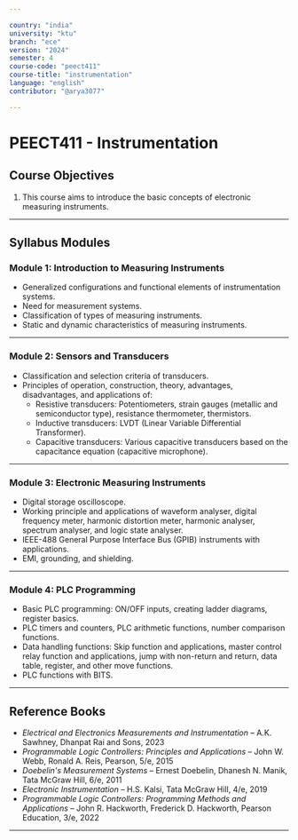 ```yaml
---

country: "india"
university: "ktu"
branch: "ece"
version: "2024"
semester: 4
course-code: "peect411"
course-title: "instrumentation"
language: "english"
contributor: "@arya3077"

---
```


# PEECT411 - Instrumentation

## Course Objectives

1. This course aims to introduce the basic concepts of electronic measuring instruments.

---

## Syllabus Modules

### Module 1: Introduction to Measuring Instruments
- Generalized configurations and functional elements of instrumentation systems.  
- Need for measurement systems.  
- Classification of types of measuring instruments.  
- Static and dynamic characteristics of measuring instruments.

---

### Module 2: Sensors and Transducers
- Classification and selection criteria of transducers.  
- Principles of operation, construction, theory, advantages, disadvantages, and applications of:  
  - Resistive transducers: Potentiometers, strain gauges (metallic and semiconductor type), resistance thermometer, thermistors.  
  - Inductive transducers: LVDT (Linear Variable Differential Transformer).  
  - Capacitive transducers: Various capacitive transducers based on the capacitance equation (capacitive microphone).

---

### Module 3: Electronic Measuring Instruments
- Digital storage oscilloscope.  
- Working principle and applications of waveform analyser, digital frequency meter, harmonic distortion meter, harmonic analyser, spectrum analyser, and logic state analyser.  
- IEEE-488 General Purpose Interface Bus (GPIB) instruments with applications.  
- EMI, grounding, and shielding.

---

### Module 4: PLC Programming
- Basic PLC programming: ON/OFF inputs, creating ladder diagrams, register basics.  
- PLC timers and counters, PLC arithmetic functions, number comparison functions.  
- Data handling functions: Skip function and applications, master control relay function and applications, jump with non-return and return, data table, register, and other move functions.  
- PLC functions with BITS.

---

## Reference Books

- *Electrical and Electronics Measurements and Instrumentation* – A.K. Sawhney, Dhanpat Rai and Sons, 2023  
- *Programmable Logic Controllers: Principles and Applications* – John W. Webb, Ronald A. Reis, Pearson, 5/e, 2015  
- *Doebelin's Measurement Systems* – Ernest Doebelin, Dhanesh N. Manik, Tata McGraw Hill, 6/e, 2011  
- *Electronic Instrumentation* – H.S. Kalsi, Tata McGraw Hill, 4/e, 2019  
- *Programmable Logic Controllers: Programming Methods and Applications* – John R. Hackworth, Frederick D. Hackworth, Pearson Education, 3/e, 2022  

---
